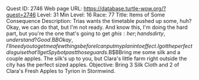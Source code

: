 Quest ID: 2746
Web page URL: https://database.turtle-wow.org/?quest=2746
Level: 31
Min Level: 16
Race: 77
Title: Items of Some Consequence
Description: Trias wants the timetable pushed up some, huh? Okay, we can do that, but I'm not ready. And know this, I'm doing the hard part, but you're the one that's going to get $g his:her; hands dirty, understand? Good.$B$BOkay, I'll need you to get me a few things before I can put my plan into effect. I got the perfect disguise that'll get Spybot past those guards.$B$BBring me some silk and a couple apples. The silk's up to you, but Clara's little farm right outside the city has the perfect sized apples.
Objective: Bring 3 Silk Cloth and 2 of Clara's Fresh Apples to Tyrion in Stormwind.

